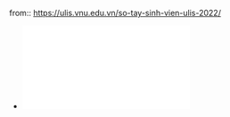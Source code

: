 from:: https://ulis.vnu.edu.vn/so-tay-sinh-vien-ulis-2022/

- ![Sổ tay sinh viên 2022.pdf](../assets/Sổ_tay_sinh_viên_2022_1664317717309_0.pdf)